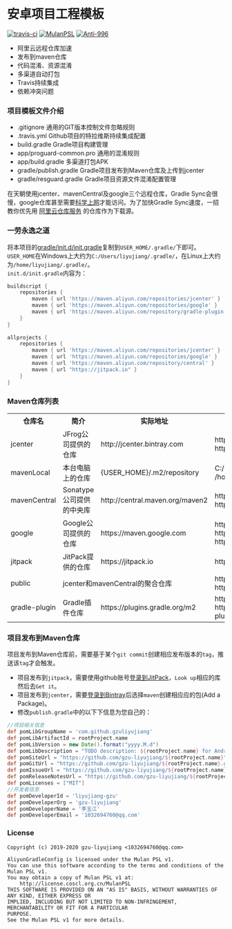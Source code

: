 # 安卓项目工程模板

[![travis-ci](https://travis-ci.org/gzu-liyujiang/AliyunGradleConfig.svg?branch=master)](https://travis-ci.org/gzu-liyujiang/AliyunGradleConfig)
[![MulanPSL](https://img.shields.io/badge/license-MulanPSL-blue.svg)](http://license.coscl.org.cn/MulanPSL)
[![Anti-996](https://img.shields.io/badge/license-Anti%20996-blue.svg)](https://github.com/996icu/996.ICU/blob/master/LICENSE)

- 阿里云远程仓库加速
- 发布到maven仓库
- 代码混淆、资源混淆
- 多渠道自动打包
- Travis持续集成
- 依赖冲突问题

### 项目模板文件介绍

- .gitignore  通用的GIT版本控制文件忽略规则
- .travis.yml  Github项目的特拉维斯持续集成配置
- build.gradle Gradle项目构建管理
- app/proguard-common.pro  通用的混淆规则
- app/build.gradle 多渠道打包APK
- gradle/publish.gradle Gradle项目发布到Maven仓库及上传到jcenter
- gradle/resguard.gradle Gradle项目资源文件混淆配置管理

在天朝使用jcenter、mavenCentral及google三个远程仓库，Gradle Sync会很慢，google仓库甚至需要[科学上网](https://github.com/hugetiny/awesome-vpn)才能访问。为了加快Gradle Sync速度，一招教你优先用 [阿里云仓库服务](https://maven.aliyun.com/mvn/view) 的仓库作为下载源。

### 一劳永逸之道

将本项目的[gradle/init.d/init.gradle](/gradle/init.d/init.gradle)复制到`USER_HOME/.gradle/`下即可。
`USER_HOME`在Windows上大约为`C:/Users/liyujiang/.gradle/`，在Linux上大约为`/home/liyujiang/.gradle/`。   
`init.d/init.gradle`内容为：
```gradle
buildscript {
    repositories {
        maven { url 'https://maven.aliyun.com/repositories/jcenter' }
        maven { url 'https://maven.aliyun.com/repositories/google' }
        maven { url 'https://maven.aliyun.com/repository/gradle-plugin' }
    }
}
    
allprojects {
    repositories {
        maven { url 'https://maven.aliyun.com/repositories/jcenter' }
        maven { url 'https://maven.aliyun.com/repositories/google' }
        maven { url 'https://maven.aliyun.com/repository/central' }
        maven { url "https://jitpack.io" }
    }
}

```

### Maven仓库列表
<table>
    <tr>
        <th>仓库名</th>
        <th> 简介</th>
        <th> 实际地址</th>
        <th> 使用地址</th>
    </tr>
    <tr>
        <td>jcenter</td>
        <td>JFrog公司提供的仓库</td>
        <td align="left">http://jcenter.bintray.com</td>
        <td align="left">https://maven.aliyun.com/repository/jcenter <br/> https://maven.aliyun.com/nexus/content/repositories/jcenter</td>
    </tr>
    <tr>
        <td>mavenLocal</td>
        <td>本台电脑上的仓库</td>
        <td align="left">{USER_HOME}/.m2/repository</td>
        <td align="left">C:/Users/liyujiang/.m2/repository (Windows) <br/> /home/liyujiang/.m2/repository (Linux)</td>
    </tr>
    <tr>
        <td>mavenCentral</td>
        <td>Sonatype公司提供的中央库</td>
        <td align="left">http://central.maven.org/maven2</td>
        <td align="left">https://maven.aliyun.com/repository/central <br/> https://maven.aliyun.com/nexus/content/repositories/central</td>
    </tr>
    <tr>
        <td>google</td>
        <td>Google公司提供的仓库</td>
        <td align="left">https://maven.google.com</td>
        <td align="left">https://maven.aliyun.com/repository/google <br/> https://maven.aliyun.com/nexus/content/repositories/google <br/> https://dl.google.com/dl/android/maven2</td>
    </tr>
    <tr>
        <td>jitpack</td>
        <td>JitPack提供的仓库</td>
        <td align="left">https://jitpack.io</td>
        <td align="left">https://jitpack.io</td>
    </tr>
    <tr>
        <td>public</td>
        <td align="left" colspan="2">jcenter和mavenCentral的聚合仓库</td>
        <td align="left">https://maven.aliyun.com/repository/public <br/> https://maven.aliyun.com/nexus/content/groups/public</td>
    </tr>
    <tr>
        <td>gradle-plugin</td>
        <td>Gradle插件仓库</td>
        <td align="left">https://plugins.gradle.org/m2</td>
        <td align="left"> https://maven.aliyun.com/repository/gradle-plugin <br/> https://maven.aliyun.com/nexus/content/repositories/gradle-plugin</td>
    </tr>
</table>


### 项目发布到Maven仓库

项目发布到Maven仓库前，需要基于某个`git commit`创建相应发布版本的`tag`，推送该`tag`才会触发。

- 项目发布到`jitpack`，需要使用github账号[登录到JitPack](https://jitpack.io)，`Look up`相应的库然后去`Get it`。
- 项目发布到`jcenter`，需要[登录到Bintray](https://bintray.com/login)后选择`maven`创建相应应的包(Add a Package)。
- 修改`publish.gradle`中的以下下信息为您自己的：

```groovy
//项目相关信息
def pomLibGroupName = 'com.github.gzuliyujiang'
def pomLibArtifactId = rootProject.name
def pomLibVersion = new Date().format("yyyy.M.d")
def pomLibDescription = "TODO description: ${rootProject.name} for Android"
def pomSiteUrl = "https://github.com/gzu-liyujiang/${rootProject.name}"
def pomGitUrl = "https://github.com/gzu-liyujiang/${rootProject.name}.git"
def pomIssueUrl = "https://github.com/gzu-liyujiang/${rootProject.name}/issues"
def pomReleaseNotesUrl = "https://github.com/gzu-liyujiang/${rootProject.name}/README.md"
def pomLicenses = ["MIT"]
//开发者信息
def pomDeveloperId = 'liyujiang-gzu'
def pomDeveloperOrg = 'gzu-liyujiang'
def pomDeveloperName = '李玉江'
def pomDeveloperEmail = '1032694760@qq.com'
```

### License

```text
Copyright (c) 2019-2020 gzu-liyujiang <1032694760@qq.com>

AliyunGradleConfig is licensed under the Mulan PSL v1.
You can use this software according to the terms and conditions of the Mulan PSL v1.
You may obtain a copy of Mulan PSL v1 at:
    http://license.coscl.org.cn/MulanPSL
THIS SOFTWARE IS PROVIDED ON AN "AS IS" BASIS, WITHOUT WARRANTIES OF ANY KIND, EITHER EXPRESS OR
IMPLIED, INCLUDING BUT NOT LIMITED TO NON-INFRINGEMENT, MERCHANTABILITY OR FIT FOR A PARTICULAR
PURPOSE.
See the Mulan PSL v1 for more details.
```